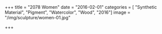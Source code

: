 +++
title = "2078 Women"
date = "2016-02-01"
categories = [ "Synthetic Material", "Pigment", "Watercolor", "Wood", "2016"]
image = "/img/sculpture/women-01.jpg"

+++

